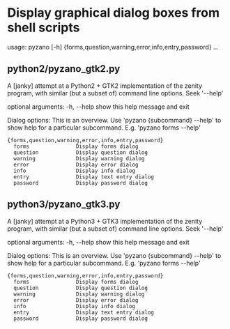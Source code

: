# Display graphical dialog boxes from shell scripts

usage: pyzano [-h] {forms,question,warning,error,info,entry,password} ...

## python2/pyzano_gtk2.py

A [janky] attempt at a Python2 + GTK2 implementation of the zenity program, with similar (but a subset of) command line options. Seek '--help'

  optional arguments:
    -h, --help            show this help message and exit

  Dialog options:
    This is an overview. Use 'pyzano {subcommand} --help' to show help for a
    particular subcommand. E.g. 'pyzano forms --help'

    {forms,question,warning,error,info,entry,password}
      forms               Display forms dialog
      question            Display question dialog
      warning             Display warning dialog
      error               Display error dialog
      info                Display info dialog
      entry               Display text entry dialog
      password            Display password dialog

## python3/pyzano_gtk3.py

A [janky] attempt at a Python3 + GTK3 implementation of the zenity program, with similar (but a subset of) command line options. Seek '--help'

  optional arguments:
    -h, --help            show this help message and exit

  Dialog options:
    This is an overview. Use 'pyzano {subcommand} --help' to show help for a
    particular subcommand. E.g. 'pyzano forms --help'

    {forms,question,warning,error,info,entry,password}
      forms               Display forms dialog
      question            Display question dialog
      warning             Display warning dialog
      error               Display error dialog
      info                Display info dialog
      entry               Display text entry dialog
      password            Display password dialog


